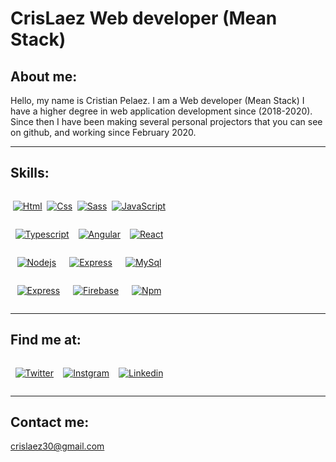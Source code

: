 # CrisLaez Web developer (Mean Stack)

## About me:



Hello, my name is Cristian Pelaez.
I am a Web developer (Mean Stack) I have a higher degree in web application development since (2018-2020). Since then I have been making several personal projectors that you can see on github, and working since February 2020.
<hr/>

## Skills:

<div style="width:50%;display:flex; flex-direction:row; flex-wrap:wrap; justify-content: space-around">

[![Html](https://img.shields.io/badge/HTML5-E34F26?style=for-the-badge&logo=html5&logoColor=white)]()

[![Css](https://img.shields.io/badge/CSS3-1572B6?style=for-the-badge&logo=css3&logoColor=white)]()

[![Sass](https://img.shields.io/badge/Sass-CC6699?style=for-the-badge&logo=sass&logoColor=white)]()


[![JavaScript](https://img.shields.io/badge/JavaScript-323330?style=for-the-badge&logo=javascript&logoColor=F7DF1E)]()

[![Typescript](https://img.shields.io/badge/TypeScript-007ACC?style=for-the-badge&logo=typescript&logoColor=white)]()

[![Angular](https://img.shields.io/badge/Angular-DD0031?style=for-the-badge&logo=angular&logoColor=white)]()


[![React](https://img.shields.io/badge/React-20232A?style=for-the-badge&logo=react&logoColor=61DAFB)]()

[![Nodejs](https://img.shields.io/badge/Node.js-43853D?style=for-the-badge&logo=node.js&logoColor=white)]()

[![Express](https://img.shields.io/badge/Express.js-404D59?style=for-the-badge)]()

[![MySql](https://img.shields.io/badge/MySQL-00000F?style=for-the-badge&logo=mysql&logoColor=whit)]()


[![Express](https://img.shields.io/badge/MongoDB-4EA94B?style=for-the-badge&logo=mongodb&logoColor=white)]()

<!-- [![Bootstrap](https://img.shields.io/badge/Bootstrap-563D7C?style=for-the-badge&logo=bootstrap&logoColor=white)]() -->

[![Firebase](https://img.shields.io/badge/Firebase-FFCA28?style=for-the-badge&logo=firebase&logoColor=white&labelColor=101010)]()

[![Npm](https://img.shields.io/npm/v/npm.svg?logo=npm&style=for-the-badge&logo=mongodb&logoColor=white)]()

<!-- ![github stats](https://github-readme-stats.vercel.app/api?username=YourUsername) -->
</div>
<hr/>

## Find me at:

<div style="width:50%;display:flex; flex-direction:row; flex-wrap:wrap; justify-content: space-around">

[![Twitter](https://img.shields.io/badge/Twitter-1DA1F2?style=for-the-badge&logo=twitter&logoColor=white)](https://twitter.com/crislaez)

[![Instgram](https://img.shields.io/badge/Instagram-E4405F?style=for-the-badge&logo=instagram&logoColor=white)](https://www.instagram.com/cristian_8_9/)

[![Linkedin](https://img.shields.io/badge/LinkedIn-0077B5?style=for-the-badge&logo=linkedin&logoColor=white)](https://www.linkedin.com/in/cristian-pelaez-509945187/)

</div>
<hr/>

## Contact me:

crislaez30@gmail.com